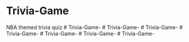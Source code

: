 # Trivia-Game
NBA themed trivia quiz
#   T r i v i a - G a m e -  
 #   T r i v i a - G a m e -  
 #   T r i v i a - G a m e -  
 #   T r i v i a - G a m e -  
 #   T r i v i a - G a m e -  
 #   T r i v i a - G a m e -  
 #   T r i v i a - G a m e -  
 